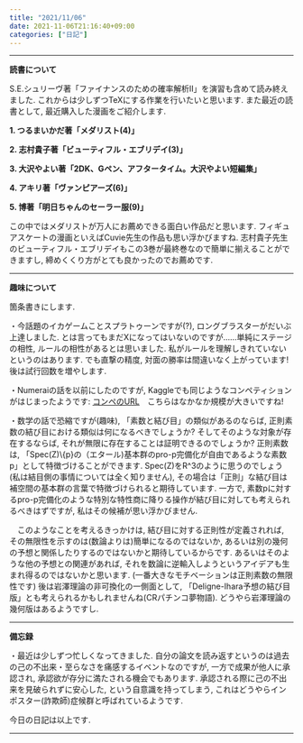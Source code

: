 ```yaml
---
title: "2021/11/06"
date: 2021-11-06T21:16:40+09:00
categories: ["日記"]
---
```


***

**読書について**

S.E.シュリーヴ著「ファイナンスのための確率解析II」を演習も含めて読み終えました. これからは少しずつTeXにする作業を行いたいと思います. また最近の読書として, 最近購入した漫画をご紹介します.

**1. つるまいかだ著「メダリスト(4)」**

**2. 志村貴子著「ビューティフル・エブリデイ(3)」**

**3. 大沢やよい著「2DK、Gペン、アフタータイム。大沢やよい短編集」**

**4. アキリ著「ヴァンピアーズ(6)」**

**5. 博著「明日ちゃんのセーラー服(9)」**

この中ではメダリストが万人にお薦めできる面白い作品だと思います. フィギュアスケートの漫画といえばCuvie先生の作品も思い浮かびますね. 志村貴子先生のビューティフル・エブリデイもこの3巻が最終巻なので簡単に揃えることができますし, 締めくくり方がとても良かったのでお薦めです.

***

**趣味について**

箇条書きにします.

・今話題のイカゲームことスプラトゥーンですが(?), ロングブラスターがだいぶ上達しました. とは言ってもまだXになってはいないのですが……単純にステージの相性, ルールの相性があるとは思いました. 私がルールを理解しきれていないというのはあります. でも直撃の精度, 対面の勝率は間違いなく上がっています! 後は試行回数を増やします.

・Numeraiの話を以前にしたのですが, Kaggleでも同じようなコンペティションがはじまったようです: [コンペのURL](https://www.kaggle.com/c/g-research-crypto-forecasting/overview)　こちらはなかなか規模が大きいですね!

・数学の話で恐縮ですが(趣味), 「素数と結び目」の類似があるのならば, 正則素数の結び目における類似は何になるべきでしょうか? そしてそのような対象が存在するならば, それが無限に存在することは証明できるのでしょうか? 正則素数は, 「Spec(Z)\\{p}の（エタール)基本群のpro-p完備化が自由であるような素数p」として特徴づけることができます. Spec(Z)をR^3のように思うのでしょう(私は結目側の事情については全く知りません), その場合は「正則」な結び目は補空間の基本群の言葉で特徴づけられると期待しています. 一方で, 素数pに対するpro-p完備化のような特別な特性商に降りる操作が結び目に対しても考えられるべきはずですが, 私はその候補が思い浮かびません.

　このようなことを考えるきっかけは, 結び目に対する正則性が定義されれば, その無限性を示すのは(数論よりは)簡単になるのではないか, あるいは別の幾何の予想と関係したりするのではないかと期待しているからです. あるいはそのような他の予想との関連があれば, それを数論に逆輸入しようというアイデアも生まれ得るのではないかと思います. (一番大きなモチベーションは正則素数の無限性です)  後は岩澤理論の非可換化の一側面として, 「Deligne-Ihara予想の結び目版」とも考えられるかもしれませんね(CRパチンコ夢物語). どうやら岩澤理論の幾何版はあるようですし.

***

**備忘録**

・最近は少しずつ忙しくなってきました. 自分の論文を読み返すというのは過去の己の不出来・至らなさを痛感するイベントなのですが, 一方で成果が他人に承認され, 承認欲が存分に満たされる機会でもあります. 承認される際に己の不出来を見破られずに安心した, という自意識を持ってしまう, これはどうやらインポスター(詐欺師)症候群と呼ばれているようです.

今日の日記は以上です.

***
